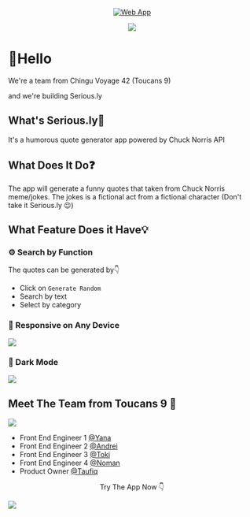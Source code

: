 
<p align="center">
  <a href="https://chingu-voyages.github.io/v42-toucans-team-09">
    <img alt="Web App" src="https://user-images.githubusercontent.com/105977653/217185404-82bc81a5-8839-4971-aa7a-a4ac1ef8c4e4.png">
  </a>
</p>

<p align="center">

<img src="https://user-images.githubusercontent.com/105977653/217184242-73a53bcf-ab02-4e21-8e80-128d99f6bef1.png" />
</p>

<p align="center">

<H1> 👋Hello </h1>
We're a team from Chingu Voyage 42 (Toucans 9) 

and we're building Serious.ly
  

<h2> What's Serious.ly🤔 </h2>

It's a humorous quote generator app powered by Chuck Norris API



<h2> What Does It Do❓ </h2>

The app will generate a funny quotes that taken from Chuck Norris meme/jokes.
The jokes is a fictional act from a fictional character (Don't take it Serious.ly 😉)




<h2> What Feature Does it Have💡 </h2>

<h3> ⚙️ Search by Function </h3>
The quotes can be generated by👇

- Click on `Generate Random`
- Search by text
- Select by category

<h3> 📱 Responsive on Any Device </h3>
<img src="https://user-images.githubusercontent.com/105977653/217185600-467b2751-845b-400b-b31f-a0e296070fa4.png"/>

<h3> 🌙 Dark Mode </h3>
<img src="https://user-images.githubusercontent.com/105977653/217186134-d51ea332-1bba-464e-adbf-b126300d526d.png"/>



<h2>Meet The Team from Toucans 9 👥 </h2>

<img src="https://user-images.githubusercontent.com/105977653/217196613-2ab9ea86-6430-43e6-b8fa-a9dceecbb928.png"/>

- Front End Engineer 1 [@Yana](https://github.com/Yasya23)
- Front End Engineer 2 [@Andrei](https://github.com/andriciab)
- Front End Engineer 3 [@Toki](https://github.com/Toukoms)
- Front End Engineer 4 [@Noman](https://github.com/NomanBinBasheer)
- Product Owner [@Taufiq](https://linkedin.com/in/taufiqg)

<p align="center">
Try The App Now 👇
</p>
<a href="https://chingu-voyages.github.io/v42-toucans-team-09">
<img src="https://user-images.githubusercontent.com/105977653/217187051-c45b53bd-c43b-4f2e-834e-229f137d1d41.png">
</a>


